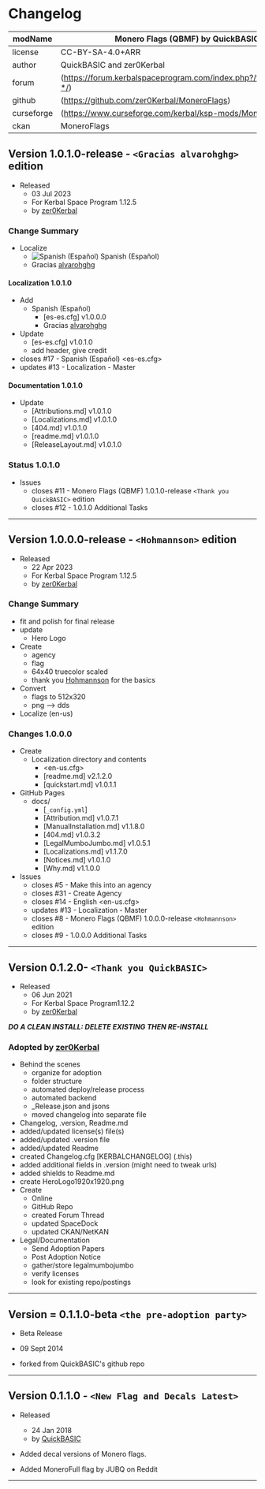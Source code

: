 # Changelog  
  
| modName    | Monero Flags (QBMF) by QuickBASIC                                 |
| ---------- | ----------------------------------------------------------------- |
| license    | CC-BY-SA-4.0+ARR                                                  |
| author     | QuickBASIC and zer0Kerbal                                         |
| forum      | (https://forum.kerbalspaceprogram.com/index.php?/topic/204753-*/) |
| github     | (https://github.com/zer0Kerbal/MoneroFlags)                       |
| curseforge | (https://www.curseforge.com/kerbal/ksp-mods/MoneroFlags)          |
| ckan       | MoneroFlags                                                       |

## Version 1.0.1.0-release - `<Gracias alvarohghg>` edition

* Released
  * 03 Jul 2023
  * For Kerbal Space Program 1.12.5
  * by [zer0Kerbal](https://github.com/zer0Kerbal)

### Change Summary

* Localize
  * ![Spanish (Español)](https://raw.githubusercontent.com/zer0Kerbal/zer0Kerbal/master/img/ES.png) Spanish (Español)
  * Gracias [alvarohghg](https://github.com/alvarohghg)

#### Localization 1.0.1.0

* Add
  * Spanish (Español)
    * [es-es.cfg] v1.0.0.0
    * Gracias [alvarohghg](https://github.com/alvarohghg)
* Update
  * [es-es.cfg] v1.0.1.0
  * add header, give credit
* closes #17 - Spanish (Español) <es-es.cfg>
* updates #13 - Localization - Master

#### Documentation 1.0.1.0

* Update
  * [Attributions.md] v1.0.1.0
  * [Localizations.md] v1.0.1.0
  * [404.md] v1.0.1.0
  * [readme.md] v1.0.1.0
  * [ReleaseLayout.md] v1.0.1.0

### Status 1.0.1.0

* Issues
  * closes #11 - Monero Flags (QBMF) 1.0.1.0-release `<Thank you QuickBASIC>` edition
  * closes #12 - 1.0.1.0 Additional Tasks

---

## Version 1.0.0.0-release - `<Hohmannson>` edition

* Released
  * 22 Apr 2023
  * For Kerbal Space Program 1.12.5
  * by [zer0Kerbal](https://github.com/zer0Kerbal)

### Change Summary

* fit and polish for final release
* update
  * Hero Logo
* Create
  * agency
  * flag
  * 64x40 truecolor scaled
  * thank you [Hohmannson](https://github.com/hohmannson) for the basics
* Convert
  * flags to 512x320
  * png --> dds
* Localize (en-us)

### Changes 1.0.0.0

* Create
  * Localization directory and contents
    * <en-us.cfg>
    * [readme.md] v2.1.2.0
    * [quickstart.md] v1.0.1.1
* GitHub Pages
  * docs/
    * [`_config.yml`]
    * [Attribution.md] v1.0.7.1
    * [ManualInstallation.md] v1.1.8.0
    * [404.md] v1.0.3.2
    * [LegalMumboJumbo.md] v1.0.5.1
    * [Localizations.md] v1.1.7.0
    * [Notices.md] v1.0.1.0
    * [Why.md] v1.1.0.0
* Issues
  * closes #5 - Make this into an agency
  * closes #31 - Create Agency
  * closes #14 - English <en-us.cfg>
  * updates #13 - Localization - Master
  * closes #8 - Monero Flags (QBMF) 1.0.0.0-release `<Hohmannson>` edition
  * closes #9 - 1.0.0.0 Additional Tasks

---

## Version 0.1.2.0- `<Thank you QuickBASIC>`

* Released
  * 06 Jun 2021
  * For Kerbal Space Program1.12.2
  * by [zer0Kerbal](https://github.com/zer0Kerbal)

***DO A CLEAN INSTALL: DELETE EXISTING THEN RE-INSTALL***

### Adopted  by [zer0Kerbal](https://github.com/zer0Kerbal)

* Behind the scenes
  * organize for adoption
  * folder structure
  * automated deploy/release process
  * automated backend
  * _Release.json and jsons
  * moved changelog into separate file
* Changelog, .version, Readme.md
* added/updated license(s) file(s)
* added/updated .version file
* added/updated Readme
* created Changelog.cfg [KERBALCHANGELOG] (.this)
* added additional fields in .version (might need to tweak urls)
* added shields to Readme.md
* create HeroLogo1920x1920.png
* Create
  * Online
  * GitHub Repo
  * created Forum Thread
  * updated SpaceDock
  * updated CKAN/NetKAN
* Legal/Documentation
  * Send Adoption Papers
  * Post Adoption Notice
  * gather/store legalmumbojumbo
  * verify licenses
  * look for existing repo/postings

---

## Version = 0.1.1.0-beta `<the pre-adoption party>`

* Beta Release
* 09 Sept 2014

* forked from QuickBASIC's github repo

---

## Version 0.1.1.0 - `<New Flag and Decals Latest>`

* Released
  * 24 Jan 2018
  * by [QuickBASIC](http://github.com/QuickBASIC)

* Added decal versions of Monero flags.
* Added MoneroFull flag by JUBQ on Reddit

---
